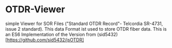 # OTDR-Viewer
simple Viewer for SOR Files ("Standard OTDR Record"- Telcordia SR-4731, issue 2 standard). This data Format ist used to store OTDR fiber data.
This is an ES6 Implementation of the Version from (sid5432)[https://github.com/sid5432/jsOTDR]
